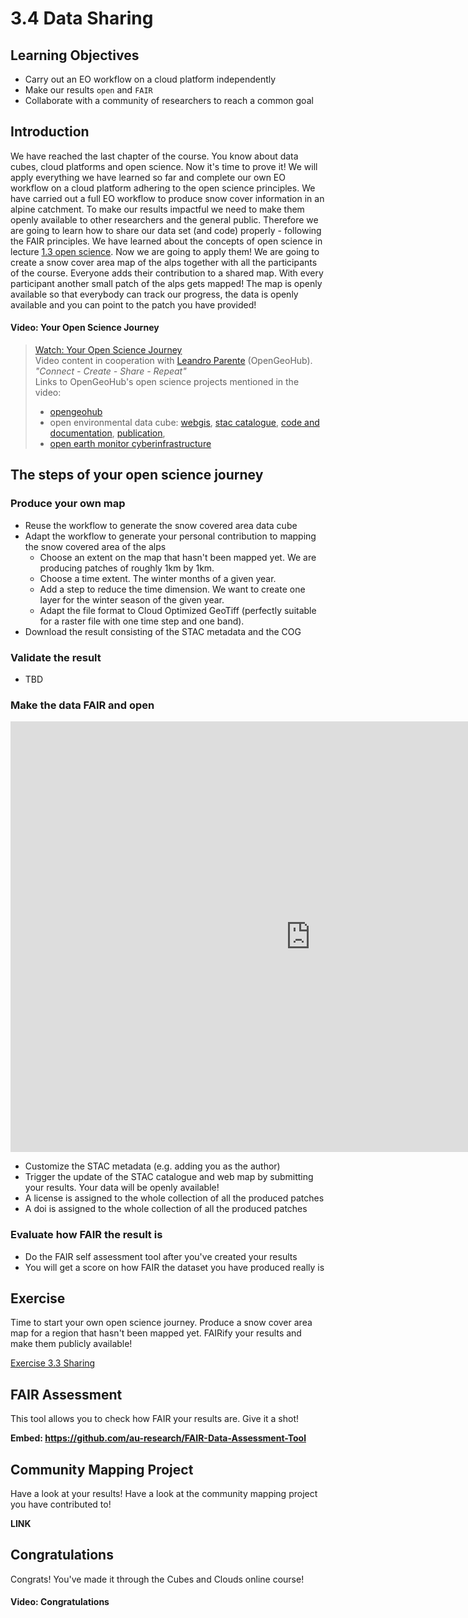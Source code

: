 # 3.4 Data Sharing

## Learning Objectives
- Carry out an EO workflow on a cloud platform independently
- Make our results `open` and `FAIR`
- Collaborate with a community of researchers to reach a common goal

## Introduction
We have reached the last chapter of the course. You know about data cubes, cloud platforms and open science. Now it's time to prove it! We will apply everything we have learned so far and complete our own EO workflow on a cloud platform adhering to the open science principles.
We have carried out a full EO workflow to produce snow cover information in an alpine catchment. To make our results impactful we need to make them openly available to other researchers and the general public. Therefore we are going to learn how to share our data set (and code) properly - following the FAIR principles. We have learned about the concepts of open science in lecture [1.3 open science](https://github.com/EO-College/cubes-and-clouds/blob/main/lectures/1.3_openscience/1.3.1_openscienceandfair.md). Now we are going to apply them! We are going to create a snow cover area map of the alps together with all the participants of the course. Everyone adds their contribution to a shared map. With every participant another small patch of the alps gets mapped! The map is openly available so that everybody can track our progress, the data is openly available and you can point to the patch you have provided!

#### Video: Your Open Science Journey

> [Watch: Your Open Science Journey](https://youtu.be/-8rHmtEMCx8)<br>
> Video content in cooperation with [Leandro Parente](https://opengeohub.org/people/leandro-parente/) (OpenGeoHub). <br>
> *"Connect - Create - Share - Repeat"* <br>
> Links to OpenGeoHub's open science projects mentioned in the video:
>  - [opengeohub](https://opengeohub.org/)
>  - open environmental data cube: [webgis](http://ecodatacube.eu), [stac catalogue](http://stac.openlandmap.org), [code and documentation](http://eumap.readthedocs.org), [publication](https://doi.org/10.7717/peerj.15478), 
>  - [open earth monitor cyberinfrastructure](https://earthmonitor.org/)

## The steps of your open science journey

### Produce your own map
  - Reuse the workflow to generate the snow covered area data cube 
  - Adapt the workflow to generate your personal contribution to mapping the snow covered area of the alps
      - Choose an extent on the map that hasn't been mapped yet. We are producing patches of roughly 1km by 1km.
      - Choose a time extent. The winter months of a given year.
      - Add a step to reduce the time dimension. We want to create one layer for the winter season of the given year.
      - Adapt the file format to Cloud Optimized GeoTiff (perfectly suitable for a raster file with one time step and one band).
  - Download the result consisting of the STAC metadata and the COG

### Validate the result
  - TBD

### Make the data FAIR and open

<iframe src="https://create.eo-college.org/wp-admin/admin-ajax.php?action=h5p_embed&id=18" width="959" height="689" frameborder="0" allowfullscreen="allowfullscreen" title="Cubes&amp;Clouds: Making your data FAIR"></iframe><script src="https://create.eo-college.org/wp-content/plugins/h5p/h5p-php-library/js/h5p-resizer.js" charset="UTF-8"></script>


  - Customize the STAC metadata (e.g. adding you as the author)
  - Trigger the update of the STAC catalogue and web map by submitting your results. Your data will be openly available!
  - A license is assigned to the whole collection of all the produced patches
  - A doi is assigned to the whole collection of all the produced patches
   
### Evaluate how FAIR the result is
  - Do the FAIR self assessment tool after you've created your results
  - You will get a score on how FAIR the dataset you have produced really is

## Exercise
Time to start your own open science journey. Produce a snow cover area map for a region that hasn't been mapped yet. FAIRify your results and make them publicly available!

[Exercise 3.3 Sharing](https://github.com/EO-College/cubes-and-clouds/blob/main/lectures/3.4_data_sharing/exercises/34_data_sharing.ipynb)

## FAIR Assessment
This tool allows you to check how FAIR your results are. Give it a shot!

**Embed: https://github.com/au-research/FAIR-Data-Assessment-Tool**

## Community Mapping Project
Have a look at your results! Have a look at the community mapping project you have contributed to!

**LINK**

## Congratulations
Congrats! You've made it through the Cubes and Clouds online course! 

#### Video: Congratulations



